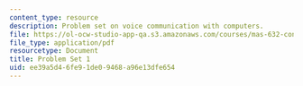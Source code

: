 ```yaml
---
content_type: resource
description: Problem set on voice communication with computers.
file: https://ol-ocw-studio-app-qa.s3.amazonaws.com/courses/mas-632-conversational-computer-systems-fall-2008/ee39a5d46fe91de09468a96e13dfe654_ps1.pdf
file_type: application/pdf
resourcetype: Document
title: Problem Set 1
uid: ee39a5d4-6fe9-1de0-9468-a96e13dfe654
---
```

